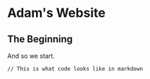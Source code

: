 # Adam's Website

## The Beginning

And so we start.

```
// This is what code looks like in markdown
```

